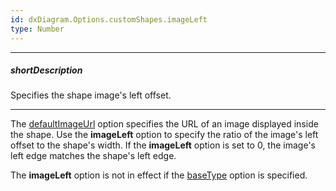 ```yaml
---
id: dxDiagram.Options.customShapes.imageLeft
type: Number
---
```

---
##### shortDescription
Specifies the shape image's left offset.

---
The [defaultImageUrl](/Documentation/ApiReference/UI_Components/dxDiagram/Configuration/customShapes/#defaultImageUrl) option specifies the URL of an image displayed inside the shape. Use the **imageLeft** option to specify the ratio of the image's left offset to the shape's width. If the **imageLeft** option is set to 0, the image's left edge matches the shape's left edge.

The **imageLeft** option is not in effect if the [baseType](/Documentation/ApiReference/UI_Components/dxDiagram/Configuration/customShapes/#baseType) option is specified.